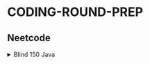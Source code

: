 # CODING-ROUND-PREP

## Neetcode

<details>
  <summary>Blind 150 Java</summary>

  <details>
    <summary>Arrays and Hashing</summary>

  - [ContainsDuplicate_217](src/main/java/org/neetcode150/arraysAndHashing/ContainsDuplicate_217.java)
    - Problem Statement: If an array contains duplicate return false else return true
    - Intuition: Use sets to store all elements, if no duplicates are present, size will be different
    - Time Complexity: O(n)
    - Space Complexity: O(1)
    
  - [ValidAnagram_242](src/main/java/org/neetcode150/arraysAndHashing/ValidAnagram_242.java)
    - Problem Statement: Two strings having exactly same characters (including their count)
    - Intuition: Use hashtable, store character counts with character ascii as key/index.
    - Time Complexity: O(n)
    - Space Complexity: O(1)
    
  - [TwoSum_1](src/main/java/org/neetcode150/arraysAndHashing/TwoSum_1.java)
    - Problem Statement: In an array find a pair of numbers(indices) that add up to a target. Order of indices not required
    - Intuition: Check if diff is present in map
    - Time Complexity: O(n)
    - Space Complexity: O(n)
    
  - [GroupAnagrams_49](src/main/java/org/neetcode150/arraysAndHashing/GroupAnagrams_49.java)
    - Problem Statement: In an array of strings, group the anagrams together and return a list
    - Intuition: Use hashmap where sorted string is the key and its value is the list of its anagram. (map.putIfAbsent())
    - Time Complexity: O(n*mlogm)
    - Space Complexity: O(n*m)
    
  - [TopKFrequentElements_347](src/main/java/org/neetcode150/arraysAndHashing/TopKFrequentElements_347.java)
    - Problem Statement: In an array find k top elements with highest occurrences
    - Intuition: Bucket Sort. Count occurrences in hashmap, put it in bucket of size N as per occurrences
    - Time Complexity: O(n)
    - Space Complexity: O(n)
    
  - [EncodeDecodeStrings_premium](src/main/java/org/neetcode150/arraysAndHashing/EncodeDecodeStrings_premium.java)
    - Problem Statement: Encode and decode a string. Array of strings is given
    - Intuition: Append each string with strLength and a special character to encode.
    - Time Complexity: O(m)
    - Space Complexity: O(m + n)
    
  - [ProductOfArrayExceptSelf_238](src/main/java/org/neetcode150/arraysAndHashing/ProductOfArrayExceptSelf_238.java)
    - Problem Statement: Product of array except itself stored at the same index as self
    - Intuition: Prefix (res[i] * nums[i]) postfix(product * res[i]; product * nums[i])
    - Time Complexity: O(n)
    - Space Complexity: O(1)
    
  - [ValidSudoku_36](src/main/java/org/neetcode150/arraysAndHashing/ValidSudoku_36.java)
    - Problem Statement: Prefilled char matrix with ‘1-9 and ’.’. No duplicates in a row and col and 3x3 matrix
    - Intuition: Hashset to store values in each row, col and box. Box index calc (i/3)*3+(j/3)
    - Time Complexity: O(m^2)
    - Space Complexity: O(m^2)
    
  - [LongestConsecutiveSequence_128](src/main/java/org/neetcode150/arraysAndHashing/LongestConsecutiveSequence_128.java)
    - Problem Statement: In an array find sequence of consecutive elements(nums)
    - Intuition: Store in set. Iterate over set, check if num-1 doesn’t exist. Keep adding length to num and checking in set.
    - Time Complexity: O(n)
    - Space Complexity: O(n)

  </details>

  <details>
    <summary>Two Pointers</summary>

  - [ValidPalindrome_125](src/main/java/org/neetcode150/twoPointers/ValidPalindrome_125.java)
    - Problem Statement: String Palindrome check for alphanumeric case insensitive characters.
    - Intuition: Helper function for char check, while loop to skip non-alphanumeric characters.
    - Time Complexity: O(n)
    - Space Complexity: O(1)
    
  - [TwoSumII_167](src/main/java/org/neetcode150/twoPointers/TwoSumII_167.java)
    - Problem Statement: Sorted array is given. Find pair such that their sum = target
    - Intuition: sum = left + right, sum < target left++ else right++
    - Time Complexity: O(n)
    - Space Complexity: O(1)
    
  - [ThreeSum_15](src/main/java/org/neetcode150/twoPointers/ThreeSum_15.java)
    - Problem Statement: Sum of triplets in an array where target is 0. Multiple triplets but no duplicates
    - Intuition: Skip duplicates, i, j, k. Sum < 0 j++ else k++
    - Time Complexity: O(n^2)
    - Space Complexity: O(1)
    
  - [ContainerWithMostWater_11](src/main/java/org/neetcode150/twoPointers/ContainerWithMostWater_11.java)
    - Problem Statement: Array with heights, find max area between two heights
    - Intuition: Min height is breadth, indices difference is length
    - Time Complexity: O(n)
    - Space Complexity: O(1)

  </details>

  <details>
    <summary>Sliding Window</summary>

  - [BestTimeToBuyAndSellStock_121](src/main/java/org/neetcode150/slidingWindow/BestTimeToBuyAndSellStock_121.java)
    - Problem Statement: Maximize profit by buying low and selling high. Find pair of such prices
    - Intuition: Keep moving right, if right is small than left, update left, find diff, get max
    - Time Complexity: O(n)
    - Space Complexity: O(1)
  - [LongestSubstringWithoutRepeatingCharacter_3](src/main/java/org/neetcode150/slidingWindow/LongestSubstringWithoutRepeatingCharacter_3.java)
    - Problem Statement: Find length of longest substring without duplicate characters 
    - Intuition: use set to store unique chars. If duplicate found remove until unique again
    - Time Complexity: O(n)
    - Space Complexity: O(m), m is set of unique characters
  - [LongestRepeatingCharacterReplacement_424](src/main/java/org/neetcode150/slidingWindow/LongestRepeatingCharacterReplacement_424.java)
    - Problem Statement: In a string, find max length of repeating char if k replacements are allowed
    - Intuition: HashMap, Increase right char freq if grow, reduce left char freq if shrink. Right - left + 1 - maxFreq > k
    - Time Complexity: O(n)
    - Space Complexity: O(m), m is no. of unique chars
  - [PermutationInString_567](src/main/java/org/neetcode150/slidingWindow/PermutationInString_567.java)
    - Problem Statement: Check if s2 contains permutation of s1 
    - Intuition: hashmap[26]. Count char matches in s2 of s1 char, start window at s1’s length when iterating over s2. calculate right/left char index, increment/decrement match as it is found. If total matches is 26 true
    - Time Complexity: O(26) + O(n), n is length of s2
    - Space Complexity: O(1), except constant space for maps.
  </details>

  <details>
    <summary>Stack</summary>

  - [ValidParentheses_20](src/main/java/org/neetcode150/stack/ValidParentheses_20.java)
    - Problem Statement: Brackets closed properly
    - Intuition: HashMap. Close to open.
    - Time Complexity: O(n)
    - Space Complexity: O(n)
  - [MinStack_155](/src/main/java/org/neetcode150/stack/MinStack_155.java)
    - Problem Statement: Postfix expression without parentheses.
    - Intuition: if number push in stack, if operand pop two, perform push.
    - Time Complexity: O(n)
    - Space Complexity: O(n)
  - [EvaluateReversePolishNotation_150](src/main/java/org/neetcode150/stack/EvaluateReversePolishNotation_150.java)
    - Problem Statement: generate ‘n’ valid parentheses 
    - Intuition: o = c & o = n; o < n; c < o 
    - Time Complexity: O(4^n / sqrt(n))
    - Space Complexity: O(n)
  - [GenerateParentheses_22](src/main/java/org/neetcode150/stack/GenerateParentheses_22.java)
    - Problem Statement: generate ‘n’ valid parentheses 
    - Intuition: o = c & o = n; o < n; c < o
    - Time Complexity: O(4^n / sqrt(n))
    - Space Complexity: O(n)
  - [DailyTemperatures_739](src/main/java/org/neetcode150/stack/DailyTemperatures_739.java)
    - Problem Statement: Consecutive temperatures of day are given. Find after how many days the temp will be higher than the current day’s temp.
    - Intuition: Monotonic stack. Keep adding temp with index, if temp i greater keep poping
    - Time Complexity: O(n)
    - Space Complexity: O(n)
  - [CarFleet_853](/src/main/java/org/neetcode150/stack/CarFleet_853.java)
    - Problem Statement: Car fleet. Fleet of cars reaching a target. Position and speed are given
    - Intuition: Create pair(p,s). Sort descending. Calculate time taken for car to reach target. Compare it with time taken of the previous.
    - Time Complexity: O(nlogn)
    - Space Complexity: O(1)
 
</details>

<details>
<summary>Binary Search</summary>

  - [BinarySearch_704](/src/main/java/org/neetcode150/binarySearch/BinarySearch_704.java)
    - Problem Statement: Search in sorted array in O(logn)
    - Intuition: Use pivot
    - Time Complexity: O(logn)
    - Space Complexity: O(1)
- [SearchA2DMatrix_74](/src/main/java/org/neetcode150/binarySearch/SearchA2DMatrix_74.java)
  - Problem Statement: Binary search in 2D matrix
  - Intuition: calculate index row = mid / n
  - Time Complexity: O(log(m*n))
  - Space Complexity: O(1)
- [TimeBasedKeyValueStore_987](/src/main/java/org/neetcode150/binarySearch/TimeBasedKeyValueStore_987.java)
  - Problem Statement: Design time based key value structure. Where for a key value is timestamp and value. Define ctor, get and set methods. When getting value, if timestamp is not available, latest timestamp is picked. 
  - Intuition: HashMap<String, List<Pair<K,V>>. A pair class is required. Using binary search find value smaller than the timestamp and get the value associated with it. 
  - Time Complexity: O(1) to set, O(logn) to get 
  - Space Complexity: O(m*n)
- [KokoEatingBananas_875](/src/main/java/org/neetcode150/binarySearch/KokoEatingBananas_875.java)
  - Problem Statement: Koko likes to eat slow, we have piles of banana in piles[]. Guards go away for h hours. Koko starts eating. Find minimum speed in which koko can finish all bananas before guards comeback 
  - Intuition: find optimal speed between low speed and high speed. Mid is curr speed and see if koko can finish bananas with curr speed. Find minimum speed to finish all bananas.
  - Time Complexity: O(n*logm), n is number of piles, m is max bananas in all piles
  - Space Complexity: O(1)
- [FindMinimumInRotatedSortedArray_153](/src/main/java/org/neetcode150/binarySearch/FindMinimumInRotatedSortedArray_153.java)
  - Problem Statement: An array is sorted and rotated, find the minimum number in it.
  - Intuition: if num[mid] is greater than num[left] that means all the numbers on left of min are greater and we move left to mid
  - Time Complexity: O(logn)
  - Space Complexity: O(1)
</details>

<summary>Linked List</summary>

<details>

- [ReverseLinkedList_26](/src/main/java/org/neetcode150/linkedList/ReverseLinkedList_206.java)
  - Problem Statement: Reverse a singly linked list
  - Intuition: need, prev, curr and next pointers
  - Time Complexity: O(n)
  - Space Complexity: O(1)
    
</details>

</details>

